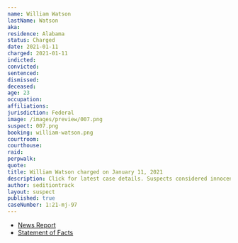 ```yaml
---
name: William Watson
lastName: Watson
aka:
residence: Alabama
status: Charged
date: 2021-01-11
charged: 2021-01-11
indicted:
convicted: 
sentenced: 
dismissed: 
deceased:
age: 23
occupation:
affiliations:
jurisdiction: Federal
image: /images/preview/007.png
suspect: 007.png
booking: william-watson.png
courtroom:
courthouse:
raid:
perpwalk:
quote:
title: William Watson charged on January 11, 2021
description: Click for latest case details. Suspects considered innocent until proven guilty.
author: seditiontrack
layout: suspect
published: true
caseNumber: 1:21-mj-97
---
```

- [News Report](https://www.wate.com/news/auburn-man-in-federal-custody-following-u-s-capitol-riot/)
- [Statement of Facts](https://www.justice.gov/usao-dc/case-multi-defendant/file/1371561/download)
